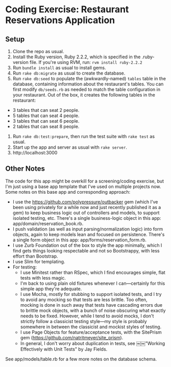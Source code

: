 # Coding Exercise: Restaurant Reservations Application

## Setup

1. Clone the repo as usual.
1. Install the Ruby version, Ruby 2.2.2, which is specified in the .ruby-version file. If you're using RVM, run:
   `rvm install ruby-2.2.2`
1. Run `bundle install` as usual to install gems.
1. Run `rake db:migrate` as usual to create the database.
1. Run `rake db:seed` to populate the (awkwardly-named) `tables` table in the database, containing information about the restaurant's tables. You can first modify `db/seeds.rb` as needed to match the table configuration in your restaurant. Out of the box, it creates the following tables in the restaurant:
  * 3 tables that can seat 2 people.
  * 5 tables that can seat 4 people.
  * 3 tables that can seat 6 people.
  * 2 tables that can seat 8 people.
1. Run `rake db:test:prepare`, then run the test suite with `rake test` as usual.
1. Start up the app and server as usual with `rake server`.
1. http://localhost:3000

## Other Notes

The code for this app might be overkill for a screening/coding exercise, but I'm just using a base app template that I've used on multiple projects now. Some notes on this base app and corresponding approach:

* I use the https://github.com/polypressure/outbacker gem (which I've been using privately for a while now and just recently published it as a gem) to keep business logic out of controllers and models, to support isolated testing, etc. There's a single business-logic object in this app: app/domain/reservation_book.rb.
* I push validation (as well as input parsing/normalization logic) into form objects, again to keep models lean and focused on persistence. There's a single form object in this app: app/forms/reservation_form.rb.
* I use Zurb Foundation out of the box to style the app minimally, which I find gets things looking respectable and not so Bootstrappy, with less effort than Bootstrap.
* I use Slim for templating.
* For testing:
  * I use Minitest rather than RSpec, which I find encourages simple, flat tests with less magic.
  * I'm back to using plain old fixtures whenever I can—certainly for this simple app they're adequate.
  * I use Mocha, mostly for stubbing to support isolated tests, and I try to avoid any mocking so that tests are less brittle. Too often, mocking is done in such away that tests have cascading errors due to brittle mock objects, with a bunch of noise obscuring what exactly needs to be fixed. However, while I tend to avoid mocks, I don't strictly follow a classicist testing style—my style is probably somewhere in between the classicist and mockist styles of testing.
  * I use Page Objects for feature/acceptance tests, with the SitePrism gem (https://github.com/natritmeyer/site_prism).
  * In general, I don't worry about duplication in tests, see ￼￼"Working Effectively with Unit Tests" by Jay Fields.

See app/models/table.rb for a few more notes on the database schema.
